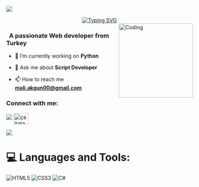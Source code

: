 
![](https://komarev.com/ghpvc/?username=AliAkgun0&color=blue)
<div align="center">
 <a href="https://github.com/AliAkgun0">
  <img src="https://readme-typing-svg.demolab.com?font=Fira+Code&size=28&duration=3000&pause=500&center=true&vCenter=true&width=435&lines=%e2%9c%a8+Muhammed Ali+Akgün+%e2%9c%a8;%f0%9f%93%9a+Web+Developer+%f0%9f%92%bb;Welcome+To+My+Profile+%f0%9f%91%80" alt="Typing SVG" />
 </a>
</div>

<img src="https://media.tenor.com/hmDMrE1yMAkAAAAM/when-the-coding-when-the.gif" alt="Coding" width=200 height=200 align="right">


<h3 align="left">&nbsp; A passionate Web developer from Turkey</h3>

- 🔭 I’m currently working on **Python**

- 💬 Ask me about **Script Developer**

- 📫 How to reach me **mali.akgun00@gmail.com**



<h3 align="left">Connect with me:</h3>
<p align="left">
  <a href="https://github.com/404"><img src="https://user-images.githubusercontent.com/73097560/115834477-dbab4500-a447-11eb-908a-139a6edaec5c.gif"></a>
<a href="https://www.linkedin.com/in/muhammed-ali-akgün-729366295/" target="blank"><img align="center" src="https://raw.githubusercontent.com/rahuldkjain/github-profile-readme-generator/master/src/images/icons/Social/linked-in-alt.svg" alt="çağatay akkaş" height="30" width="40" /></a>

</p>

<p align="left">
  <a href="https://github.com/404"><img src="https://user-images.githubusercontent.com/73097560/115834477-dbab4500-a447-11eb-908a-139a6edaec5c.gif"></a>
</a>

<!--
<details>
  <summary>:zap: GitHub Stats</summary> 
-->
# 💻 Languages and Tools:
![HTML5](https://img.shields.io/badge/html5-%23E34F26.svg?style=for-the-badge&logo=html5&logoColor=white)
![CSS3](https://img.shields.io/badge/css3-%231572B6.svg?style=for-the-badge&logo=css3&logoColor=white)
![C#](https://img.shields.io/badge/c%23-%23239120.svg?style=for-the-badge&logo=csharp&logoColor=white)




  
 <!--
 [![Top Langs](https://github-readme-stats.vercel.app/api/top-langs/?username=CagatayAkkas&layout=compact&langs_count=25&title_color=0000ee&text_color=ffffff&bg_color=000000&hide_border=true)](https://github.com/CagatayAkkas/github-readme-stats)
-->




<!--
</details>
-->

<!--
<details>
   <summary>:zap: Languages and Tools</summary>
 -->
